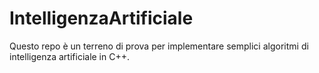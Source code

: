 # IntelligenzaArtificiale

Questo repo è un terreno di prova per implementare semplici algoritmi di intelligenza artificiale in C++.
